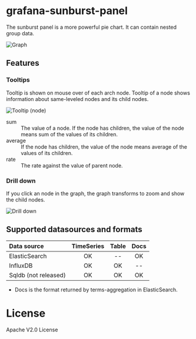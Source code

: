 # grafana-sunburst-panel

The sunburst panel is a more powerful pie chart.
It can contain nested group data.

![Graph](https://raw.githubusercontent.com/anzai/grafana-sunburst-panel/master/src/img/graph.png)

## Features

### Tooltips

Tooltip is shown on mouse over of each arch node.
Tooltip of a node shows information about same-leveled nodes and its child nodes.

![Tooltip (node)](https://raw.githubusercontent.com/anzai/grafana-sunburst-panel/master/src/img/tooltip_node.png)

<dl>
<dt>sum</dt>
<dd>The value of a node. If the node has children, the value of the node means sum of the values of its children.</dd>
<dt>average</dt>
<dd>If the node has children, the value of the node means average of the values of its children.</dd>
<dt>rate</dt>
<dd>The rate against the value of parent node.</dd>
</dl>

### Drill down

If you click an node in the graph, the graph transforms to zoom and show the child nodes.

![Drill down](https://raw.githubusercontent.com/anzai/grafana-sunburst-panel/master/src/img/drilldown.png)

## Supported datasources and formats

| Data source          | TimeSeries | Table | Docs |
|:---------------------|:----------:|:-----:|:----:|
| ElasticSearch        | OK         | --    | OK   |
| InfluxDB             | OK         | OK    | --   |
| Sqldb (not released) | OK         | OK    | OK   |

- Docs is the format returned by terms-aggregation in ElasticSearch.

# License

Apache V2.0 License
